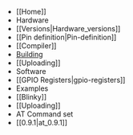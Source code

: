 * [[Home]]
* Hardware
 * [[Versions|Hardware_versions]]
 * [[Pin definition|Pin-definition]]
* [[Compiler]]
 * [Building](https://github.com/esp8266/esp8266-wiki/blob/master/Building_the_toolchain.md)
 * [[Uploading]]
* Software
 * [[GPIO Registers|gpio-registers]]
* Examples
 * [[Blinky]]
* [[Uploading]]
* AT Command set
 * [[0.9.1|at_0.9.1]]